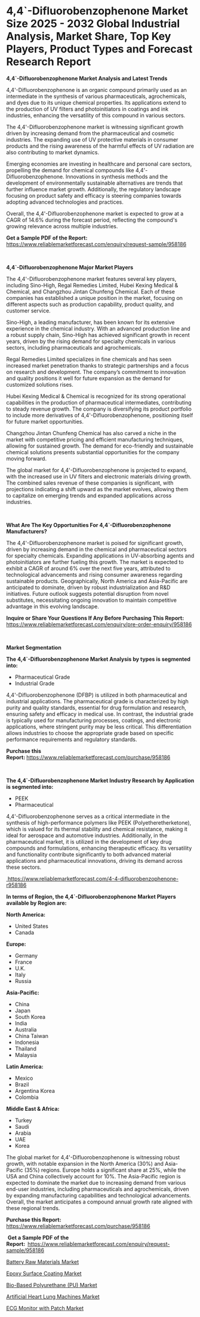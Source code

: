 <p><h1>4,4`-Difluorobenzophenone Market Size 2025 - 2032 Global Industrial Analysis, Market Share, Top Key Players, Product Types and Forecast Research Report</h1></p><p><strong>4,4`-Difluorobenzophenone Market Analysis and Latest Trends</strong></p>
<p><p>4,4'-Difluorobenzophenone is an organic compound primarily used as an intermediate in the synthesis of various pharmaceuticals, agrochemicals, and dyes due to its unique chemical properties. Its applications extend to the production of UV filters and photoinitiators in coatings and ink industries, enhancing the versatility of this compound in various sectors. </p><p>The 4,4'-Difluorobenzophenone market is witnessing significant growth driven by increasing demand from the pharmaceutical and cosmetic industries. The expanding use of UV protective materials in consumer products and the rising awareness of the harmful effects of UV radiation are also contributing to market dynamics. </p><p>Emerging economies are investing in healthcare and personal care sectors, propelling the demand for chemical compounds like 4,4'-Difluorobenzophenone. Innovations in synthesis methods and the development of environmentally sustainable alternatives are trends that further influence market growth. Additionally, the regulatory landscape focusing on product safety and efficacy is steering companies towards adopting advanced technologies and practices. </p><p>Overall, the 4,4'-Difluorobenzophenone market is expected to grow at a CAGR of 14.6% during the forecast period, reflecting the compound's growing relevance across multiple industries.</p></p>
<p><strong>Get a Sample PDF of the Report:&nbsp;</strong> <a href="https://www.reliablemarketforecast.com/enquiry/request-sample/958186?utm_campaign=1130&utm_medium=2&utm_source=Github&utm_content=ia&utm_term=21032025&utm_id=44-difluorobenzophenone">https://www.reliablemarketforecast.com/enquiry/request-sample/958186</a></p>
<p>&nbsp;</p>
<p><strong>4,4`-Difluorobenzophenone Major Market Players</strong></p>
<p><p>The 4,4'-Difluorobenzophenone market features several key players, including Sino-High, Regal Remedies Limited, Hubei Kexing Medical & Chemical, and Changzhou Jintan Chunfeng Chemical. Each of these companies has established a unique position in the market, focusing on different aspects such as production capability, product quality, and customer service.</p><p>Sino-High, a leading manufacturer, has been known for its extensive experience in the chemical industry. With an advanced production line and a robust supply chain, Sino-High has achieved significant growth in recent years, driven by the rising demand for specialty chemicals in various sectors, including pharmaceuticals and agrochemicals. </p><p>Regal Remedies Limited specializes in fine chemicals and has seen increased market penetration thanks to strategic partnerships and a focus on research and development. The company’s commitment to innovation and quality positions it well for future expansion as the demand for customized solutions rises.</p><p>Hubei Kexing Medical & Chemical is recognized for its strong operational capabilities in the production of pharmaceutical intermediates, contributing to steady revenue growth. The company is diversifying its product portfolio to include more derivatives of 4,4'-Difluorobenzophenone, positioning itself for future market opportunities.</p><p>Changzhou Jintan Chunfeng Chemical has also carved a niche in the market with competitive pricing and efficient manufacturing techniques, allowing for sustained growth. The demand for eco-friendly and sustainable chemical solutions presents substantial opportunities for the company moving forward.</p><p>The global market for 4,4'-Difluorobenzophenone is projected to expand, with the increased use in UV filters and electronic materials driving growth. The combined sales revenue of these companies is significant, with projections indicating a shift upward as the market evolves, allowing them to capitalize on emerging trends and expanded applications across industries.</p></p>
<p>&nbsp;</p>
<p><strong>What Are The Key Opportunities For 4,4`-Difluorobenzophenone Manufacturers?</strong></p>
<p><p>The 4,4'-Difluorobenzophenone market is poised for significant growth, driven by increasing demand in the chemical and pharmaceutical sectors for specialty chemicals. Expanding applications in UV-absorbing agents and photoinitiators are further fueling this growth. The market is expected to exhibit a CAGR of around 6% over the next five years, attributed to technological advancements and rising consumer awareness regarding sustainable products. Geographically, North America and Asia-Pacific are anticipated to dominate, driven by robust industrialization and R&D initiatives. Future outlook suggests potential disruption from novel substitutes, necessitating ongoing innovation to maintain competitive advantage in this evolving landscape.</p></p>
<p><strong>Inquire or Share Your Questions If Any Before Purchasing This Report:</strong> <a href="https://www.reliablemarketforecast.com/enquiry/pre-order-enquiry/958186?utm_campaign=1130&utm_medium=2&utm_source=Github&utm_content=ia&utm_term=21032025&utm_id=44-difluorobenzophenone">https://www.reliablemarketforecast.com/enquiry/pre-order-enquiry/958186</a></p>
<p>&nbsp;</p>
<p><strong>Market Segmentation</strong></p>
<p><strong>The 4,4`-Difluorobenzophenone Market Analysis by types is segmented into:</strong></p>
<p><ul><li>Pharmaceutical Grade</li><li>Industrial Grade</li></ul></p>
<p><p>4,4'-Difluorobenzophenone (DFBP) is utilized in both pharmaceutical and industrial applications. The pharmaceutical grade is characterized by high purity and quality standards, essential for drug formulation and research, ensuring safety and efficacy in medical use. In contrast, the industrial grade is typically used for manufacturing processes, coatings, and electronic applications, where stringent purity may be less critical. This differentiation allows industries to choose the appropriate grade based on specific performance requirements and regulatory standards.</p></p>
<p><strong>Purchase this Report:&nbsp;</strong><a href="https://www.reliablemarketforecast.com/purchase/958186?utm_campaign=1130&utm_medium=2&utm_source=Github&utm_content=ia&utm_term=21032025&utm_id=44-difluorobenzophenone">https://www.reliablemarketforecast.com/purchase/958186</a></p>
<p>&nbsp;</p>
<p><strong>The 4,4`-Difluorobenzophenone Market Industry Research by Application is segmented into:</strong></p>
<p><ul><li>PEEK</li><li>Pharmaceutical</li></ul></p>
<p><p>4,4'-Difluorobenzophenone serves as a critical intermediate in the synthesis of high-performance polymers like PEEK (Polyetheretherketone), which is valued for its thermal stability and chemical resistance, making it ideal for aerospace and automotive industries. Additionally, in the pharmaceutical market, it is utilized in the development of key drug compounds and formulations, enhancing therapeutic efficacy. Its versatility and functionality contribute significantly to both advanced material applications and pharmaceutical innovations, driving its demand across these sectors.</p></p>
<p><a href="https://www.reliablemarketforecast.com/4-4-difluorobenzophenone-r958186?utm_campaign=1130&utm_medium=2&utm_source=Github&utm_content=ia&utm_term=21032025&utm_id=44-difluorobenzophenone">&nbsp;https://www.reliablemarketforecast.com/4-4-difluorobenzophenone-r958186</a></p>
<p><strong>In terms of Region, the 4,4`-Difluorobenzophenone Market Players available by Region are:</strong></p>
<p>
    <p> <strong> North America: </strong>
        <ul>
            <li>United States</li>
            <li>Canada</li>
        </ul>
        </p> 
    <p> <strong> Europe: </strong>
        <ul>
            <li>Germany</li>
            <li>France</li>
            <li>U.K.</li>
            <li>Italy</li>
            <li>Russia</li>
        </ul>
        </p> 
    <p> <strong> Asia-Pacific: </strong>
        <ul>
            <li>China</li>
            <li>Japan</li>
            <li>South Korea</li>
            <li>India</li>
            <li>Australia</li>
            <li>China Taiwan</li>
            <li>Indonesia</li>
            <li>Thailand</li>
            <li>Malaysia</li>
        </ul>
        </p> 
    <p> <strong> Latin America: </strong>
        <ul>
            <li>Mexico</li>
            <li>Brazil</li>
            <li>Argentina Korea</li>
            <li>Colombia</li>
        </ul>
        </p> 
    <p> <strong> Middle East & Africa: </strong>
        <ul>
            <li>Turkey</li>
            <li>Saudi</li>
            <li>Arabia</li>
            <li>UAE</li>
            <li>Korea</li>
        </ul>
    </p>
    </p>
<p><p>The global market for 4,4'-Difluorobenzophenone is witnessing robust growth, with notable expansion in the North America (30%) and Asia-Pacific (35%) regions. Europe holds a significant share at 25%, while the USA and China collectively account for 10%. The Asia-Pacific region is expected to dominate the market due to increasing demand from various end-user industries, including pharmaceuticals and agrochemicals, driven by expanding manufacturing capabilities and technological advancements. Overall, the market anticipates a compound annual growth rate aligned with these regional trends.</p></p>
<p><strong>Purchase this Report: </strong><a href="https://www.reliablemarketforecast.com/purchase/958186?utm_campaign=1130&utm_medium=2&utm_source=Github&utm_content=ia&utm_term=21032025&utm_id=44-difluorobenzophenone">https://www.reliablemarketforecast.com/purchase/958186</a></p>
<p>&nbsp;<strong>Get a Sample PDF of the Report:&nbsp;&nbsp;</strong><a href="https://www.reliablemarketforecast.com/enquiry/request-sample/958186?utm_campaign=1130&utm_medium=2&utm_source=Github&utm_content=ia&utm_term=21032025&utm_id=44-difluorobenzophenone">https://www.reliablemarketforecast.com/enquiry/request-sample/958186</a></p>
<p><strong></strong></p>
<p><p><a href="https://github.com/zeyddaddo4/Market-Research-Report-List-1/blob/main/battery-raw-materials-market.md?utm_campaign=1130&utm_medium=2&utm_source=Github&utm_content=ia&utm_term=21032025&utm_id=44-difluorobenzophenone">Battery Raw Materials Market</a></p><p><a href="https://github.com/quiraytaibat/Market-Research-Report-List-1/blob/main/epoxy-surface-coating-market.md?utm_campaign=1130&utm_medium=2&utm_source=Github&utm_content=ia&utm_term=21032025&utm_id=44-difluorobenzophenone">Epoxy Surface Coating Market</a></p><p><a href="https://github.com/houltngake/Market-Research-Report-List-1/blob/main/bio-based-polyurethane-pu-market.md?utm_campaign=1130&utm_medium=2&utm_source=Github&utm_content=ia&utm_term=21032025&utm_id=44-difluorobenzophenone">Bio-Based Polyurethane (PU) Market</a></p><p><a href="https://github.com/direepittr/Market-Research-Report-List-1/blob/main/artificial-heart-lung-machines-market.md?utm_campaign=1130&utm_medium=2&utm_source=Github&utm_content=ia&utm_term=21032025&utm_id=44-difluorobenzophenone">Artificial Heart Lung Machines Market</a></p><p><a href="https://github.com/pllahoithana9/Market-Research-Report-List-1/blob/main/ecg-monitor-with-patch-market.md?utm_campaign=1130&utm_medium=2&utm_source=Github&utm_content=ia&utm_term=21032025&utm_id=44-difluorobenzophenone">ECG Monitor with Patch Market</a></p></p>